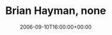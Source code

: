 ---
templateKey: event
guid: 08935aae-6eab-11ea-99c5-002590d1d1b0
date: 2006-09-10T16:00:00+00:00
eventTime: '4pm'
title: Brian Hayman, none
artist: Brian Hayman
city: Ancaster
venue: none
group: Tim Shia
---